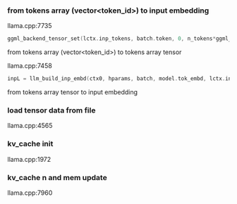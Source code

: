 ### from tokens array (vector<token_id>) to input embedding

llama.cpp:7735
```cpp
ggml_backend_tensor_set(lctx.inp_tokens, batch.token, 0, n_tokens*ggml_element_size(lctx.inp_tokens));
```
from tokens array (vector<token_id>) to tokens array tensor

llama.cpp:7458
```cpp
inpL = llm_build_inp_embd(ctx0, hparams, batch, model.tok_embd, lctx.inp_tokens, lctx.inp_embd, cb);
```
from tokens array tensor to input embedding

### load tensor data from file

llama.cpp:4565

### kv_cache init

llama.cpp:1972

### kv_cache n and mem update

llama.cpp:7960

